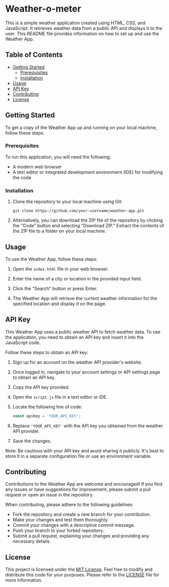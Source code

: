 # Weather-o-meter
This is a simple weather application created using HTML, CSS, and JavaScript. It retrieves weather data from a public API and displays it to the user. This README file provides information on how to set up and use the Weather App.

## Table of Contents

- [Getting Started](#getting-started)
  - [Prerequisites](#prerequisites)
  - [Installation](#installation)
- [Usage](#usage)
- [API Key](#api-key)
- [Contributing](#contributing)
- [License](#license)

## Getting Started

To get a copy of the Weather App up and running on your local machine, follow these steps.

### Prerequisites

To run this application, you will need the following:

- A modern web browser
- A text editor or integrated development environment (IDE) for modifying the code

### Installation

1. Clone the repository to your local machine using Git:

   ```shell
   git clone https://github.com/your-username/weather-app.git
   ```

2. Alternatively, you can download the ZIP file of the repository by clicking the "Code" button and selecting "Download ZIP." Extract the contents of the ZIP file to a folder on your local machine.

## Usage

To use the Weather App, follow these steps:

1. Open the `index.html` file in your web browser.

2. Enter the name of a city or location in the provided input field.

3. Click the "Search" button or press Enter.

4. The Weather App will retrieve the current weather information for the specified location and display it on the page.

## API Key

This Weather App uses a public weather API to fetch weather data. To use the application, you need to obtain an API key and insert it into the JavaScript code.

Follow these steps to obtain an API key:

1. Sign up for an account on the weather API provider's website.

2. Once logged in, navigate to your account settings or API settings page to obtain an API key.

3. Copy the API key provided.

4. Open the `script.js` file in a text editor or IDE.

5. Locate the following line of code:

   ```javascript
   const apiKey = 'YOUR_API_KEY';
   ```

6. Replace `'YOUR_API_KEY'` with the API key you obtained from the weather API provider.

7. Save the changes.

Note: Be cautious with your API key and avoid sharing it publicly. It's best to store it in a separate configuration file or use an environment variable.

## Contributing

Contributions to the Weather App are welcome and encouraged! If you find any issues or have suggestions for improvement, please submit a pull request or open an issue in the repository.

When contributing, please adhere to the following guidelines:

- Fork the repository and create a new branch for your contribution.
- Make your changes and test them thoroughly.
- Commit your changes with a descriptive commit message.
- Push your branch to your forked repository.
- Submit a pull request, explaining your changes and providing any necessary details.

## License

This project is licensed under the [MIT License](LICENSE). Feel free to modify and distribute this code for your purposes. Please refer to the [LICENSE](LICENSE) file for more information.

